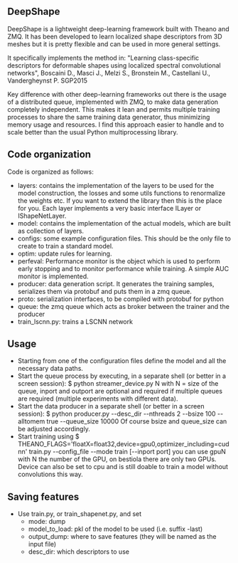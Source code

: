 ## DeepShape
DeepShape is a lightweight deep-learning framework built with Theano and ZMQ.
It has been developed to learn localized shape descriptors from 3D meshes but
it is pretty flexible and can be used in more general settings.

It specifically implements the method in:
  "Learning class-specific descriptors for deformable shapes using 
  localized spectral convolutional networks",
  Boscaini D., Masci J., Melzi S., Bronstein M., Castellani U., Vandergheynst P.
  SGP2015

Key difference with other deep-learning frameworks out there is the usage of 
a distributed queue, implemented with ZMQ, to make data generation
completely independent.
This makes it lean and permits multiple training processes to share the same
training data generator, thus minimizing memory usage and resources.
I find this approach easier to handle and to scale better than the usual 
Python multiprocessing library.

## Code organization
Code is organized as follows:
  - layers:   contains the implementation of the layers to be used for the 
              model construction, the losses and some utils functions to 
              renormalize the weights etc.
              If you want to extend the library then this is the place for you.
              Each layer implements a very basic interface ILayer or
              IShapeNetLayer.
  - model:    contains the implementation of the actual models, which are built
              as collection of layers. 
  - configs:  some example configuration files. This should be the only file
              to create to train a standard model.
  - optim:    update rules for learning. 
  - perfeval: Performance monitor is the object which is used to perform early stopping and
              to monitor performance while training. A simple AUC monitor is
              implemented.
  - producer: data generation script. It generates the training samples,
              serializes them via protobuf and puts them in a zmq queue.
  - proto:    serialization interfaces, to be compiled with protobuf for python
  - queue:    the zmq queue which acts as broker between the trainer and the
              producer
  - train_lscnn.py: trains a LSCNN network

## Usage
  - Starting from one of the configuration files define the model and all the
    necessary data paths.
  - Start the queue process by executing, in a separate shell (or better in a
    screen session):
      $ python streamer_device.py N <inport> <outport>
    with N = size of the queue, inport and outport are optional and required
    if multiple queues are required (multiple experiments with different data).
  - Start the data producer in a separate shell (or better in a screen
    session):
      $ python producer.py --desc_dir <path to descs folder> --nthreads 2
        --bsize 100 --alltomem true --queue_size 10000
    Of course bsize and queue_size can be adjusted accordingly. 
  - Start training using
      $ THEANO_FLAGS='floatX=float32,device=gpu0,optimizer_including=cudnn' 
        train.py --config_file <path to configuration> --mode train [--inport port]
    you can use gpuN with N the number of the GPU, on bestiola there are only
    two GPUs. Device can also be set to cpu and is still doable to train a
    model without convolutions this way.

## Saving features
  - Use train.py, or train_shapenet.py, and set 
      - mode: dump
      - model_to_load: pkl of the model to be used (i.e. suffix -last)
      - output_dump: where to save features (they will be named as the input
        file)
      - desc_dir: which descriptors to use



